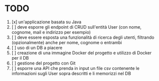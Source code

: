 # TODO

1. [x] un'applicazione basata su Java
2. [ ] deve esporre gli endpoint di CRUD sull'entità User (con nome, cognome, mail e indirizzo per esempio)
3. [ ] deve essere esposta una funzionalità di ricerca degli utenti, filtrando (opzionalmente) anche per nome, cognome o
   entrambi
4. [ ] uso di un DB a piacere
5. [ ] creazione di una immagine Docker del progetto e utilizzo di Docker per il DB
6. [ ] gestione del progetto con Git
7. [ ] esporre una API che prenda in input un file csv contenente le informazioni sugli User sopra descritti e li
   memorizzi nel DB
